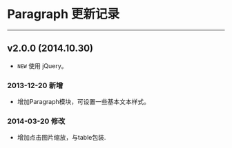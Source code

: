 # Paragraph 更新记录
---

## v2.0.0 (2014.10.30)

- `NEW` 使用 jQuery。

### 2013-12-20 新增

- 增加Paragraph模块，可设置一些基本文本样式。

### 2014-03-20 修改

- 增加点击图片缩放，与table包装.
